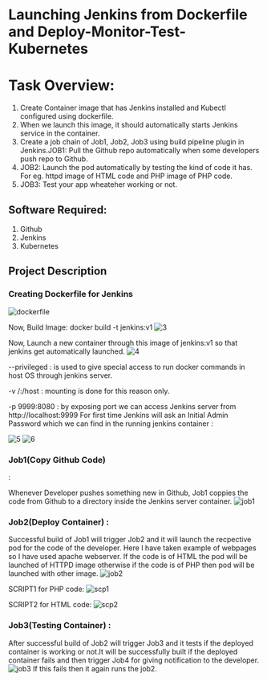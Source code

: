 
<h1>Launching Jenkins from Dockerfile and Deploy-Monitor-Test-Kubernetes</h1>
<h1>Task Overview:</h1>
<ol>
<li>Create Container image that has Jenkins installed and Kubectl configured using dockerfile.</li>
<li>When we launch this image, it should automatically starts Jenkins service in the container.</li>
<li>Create a job chain of Job1, Job2, Job3 using build pipeline plugin in Jenkins.</li.
<li>JOB1: Pull the Github repo automatically when some developers push repo to Github.</li>
<li> JOB2: Launch the pod automatically by testing the kind of code it has. For eg. httpd image of HTML code and PHP image of PHP code.
<li> JOB3: Test your app wheateher working or not.</li>
</ol>

<h2>Software Required:</h2>
<ol>
<li>Github</li>
<li>Jenkins</li>
<li>Kubernetes</li>
</ol>

<h2>Project Description</h2>
<h3>Creating Dockerfile for Jenkins</h3>
 
![dockerfile](https://raw.githubusercontent.com/yashbajpai98/task2LW/master/task2-images/dockerfile.PNG)

Now, Build Image: docker build -t jenkins:v1
 ![3](https://raw.githubusercontent.com/yashbajpai98/task2LW/master/task2-images/3.PNG)
 
Now, Launch a new container through this image of jenkins:v1 so that jenkins get automatically launched.
 ![4](https://raw.githubusercontent.com/yashbajpai98/task2LW/master/task2-images/4.PNG)
 
 --privileged : is used to give special access to run docker commands in host OS through jenkins server.

-v /:/host : mounting is done for this reason only.

-p 9999:8080 :  by exposing port we can access Jenkins server from http://localhost:9999
For first time Jenkins will ask an Initial Admin Password which we can find in the running jenkins container :

 ![5](https://raw.githubusercontent.com/yashbajpai98/task2LW/master/task2-images/5.PNG)
 ![6](https://raw.githubusercontent.com/yashbajpai98/task2LW/master/task2-images/6.PNG)
 
 <h3>Job1(Copy Github Code)</h3> :

Whenever Developer pushes something new in Github, Job1 coppies the code from Github to a directory inside the Jenkins server container.
 ![job1](https://raw.githubusercontent.com/yashbajpai98/task2LW/master/task3-images/job1.PNG)
 
<h3> Job2(Deploy Container) :</h3>

Successful build of Job1 will trigger Job2 and it will launch the recpective pod for the code of the developer. Here I have taken example of webpages so I have used apache webserver. If the code is of HTML the pod will be launched of HTTPD image otherwise if the code is of PHP then pod will be launched with other image.
 ![job2](https://raw.githubusercontent.com/yashbajpai98/task2LW/master/task3-images/job2.PNG)

SCRIPT1 for PHP code:
 ![scp1](https://raw.githubusercontent.com/yashbajpai98/task2LW/master/task3-images/script2.PNG)
 
 SCRIPT2 for HTML code:
 ![scp2](https://raw.githubusercontent.com/yashbajpai98/task2LW/master/task3-images/script1.PNG)
 



<h3>Job3(Testing Container) :</h3>

After successful build of Job2 will trigger Job3 and it tests if the deployed container is working or not.It will be successfully built if the deployed container fails and then trigger Job4 for giving notification to the developer.
 ![job3](https://raw.githubusercontent.com/yashbajpai98/task2LW/master/task3-images/job3.PNG)
 If this fails then it again runs the job2.
 
